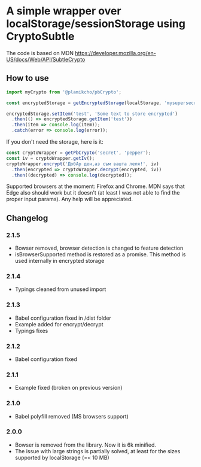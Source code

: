 # A simple wrapper over localStorage/sessionStorage using CryptoSubtle

The code is based on MDN https://developer.mozilla.org/en-US/docs/Web/API/SubtleCrypto

## How to use

```javascript
import myCrypto from '@plamikcho/pbCrypto';

const encryptedStorage = getEncryptedStorage(localStorage, 'mysupersecret', 'salt');

encryptedStorage.setItem('test', 'Some text to store encrypted')
  .then(() => encryptedStorage.getItem('test'))
  .then(item => console.log(item));
  .catch(error => console.log(error));
```

If you don't need the storage, here is it:

```javascript
const cryptoWrapper = getPbCrypto('secret', 'pepper');
const iv = cryptoWrapper.getIv();
cryptoWrapper.encrypt('ДобАр ден,аз съм вашта леля!', iv)
  .then(encrypted => cryptoWrapper.decrypt(encrypted, iv))
  .then((decrypted) => console.log(decrypted));
```


Supported browsers at the moment: Firefox and Chrome. MDN says that Edge also should work but it doesn't (at least I was not able to find the proper input params). Any help will be appreciated.

## Changelog

### 2.1.5

- Bowser removed, browser detection is changed to feature detection
- isBrowserSupported method is restored as a promise. This method is used internally in encrypted storage

### 2.1.4

- Typings cleaned from unused import

### 2.1.3

- Babel configuration fixed in /dist folder
- Example added for encrypt/decrypt
- Typings fixes

### 2.1.2

- Babel configuration fixed

### 2.1.1

- Example fixed (broken on previous version)

### 2.1.0

- Babel polyfill removed (MS browsers support)

### 2.0.0

- Bowser is removed from the library. Now it is 6k minified.
- The issue with large strings is partially solved, at least for the sizes supported by localStorage (=< 10 MB)

